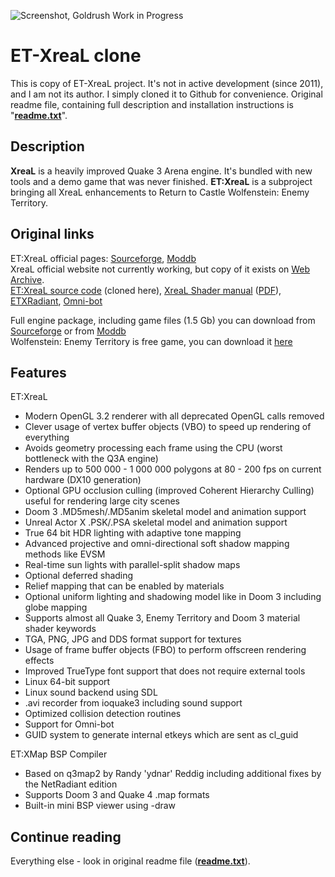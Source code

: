 ![Screenshot, Goldrush Work in Progress](https://github.com/Maxxiii/ET-XreaL-clone/blob/master/screenshot.jpg)
# ET-XreaL clone
This is copy of ET-XreaL project. It's not in active development (since 2011), and I am not its author. I simply cloned it to Github for convenience. Original readme file, containing full description and installation instructions is "**[readme.txt](https://github.com/Maxxiii/ET-XreaL-clone/blob/master/README.txt)**".

## Description
**XreaL** is a heavily improved Quake 3 Arena engine. It's bundled with new tools and a demo game that was never finished. 
**ET:XreaL** is a subproject bringing all XreaL enhancements to Return to Castle Wolfenstein: Enemy Territory.

## Original links
ET:XreaL official pages: [Sourceforge](https://sourceforge.net/projects/xreal/), [Moddb](https://www.moddb.com/mods/etxreal)  
XreaL official website not currently working, but copy of it exists on [Web Archive](http://web.archive.org/web/20110131153542/http://xreal-project.net:80/).  
[ET:XreaL source code](https://sourceforge.net/p/xreal/ET-XreaL) (cloned here), [XreaL Shader manual](https://tremap.xtr3m.net/__Games/Xreal/Manual_Shader_1/ShaderManual.htm) ([PDF](https://www.moddb.com/mods/etxreal/downloads/shader-manual)), [ETXRadiant](https://sourceforge.net/p/xreal/ET-XreaL_etxradiant/), [Omni-bot](https://sourceforge.net/p/xreal/ET-XreaL_omni-bot/ci/master/tree/)  

Full engine package, including game files (1.5 Gb) you can download from [Sourceforge](https://sourceforge.net/projects/xreal/files/latest/download) or from [Moddb](https://www.moddb.com/mods/etxreal/downloads/etxreal-030)  
Wolfenstein: Enemy Territory is free game, you can download it [here](https://www.splashdamage.com/games/wolfenstein-enemy-territory/)

## Features
ET:XreaL  
* Modern OpenGL 3.2 renderer with all deprecated OpenGL calls removed  
* Clever usage of vertex buffer objects (VBO) to speed up rendering of everything  
* Avoids geometry processing each frame using the CPU (worst bottleneck with the Q3A engine)  
* Renders up to 500 000 - 1 000 000 polygons at 80 - 200 fps on current hardware (DX10 generation)  
* Optional GPU occlusion culling (improved Coherent Hierarchy Culling) useful for rendering large city scenes  
* Doom 3 .MD5mesh/.MD5anim skeletal model and animation support  
* Unreal Actor X .PSK/.PSA skeletal model and animation support  
* True 64 bit HDR lighting with adaptive tone mapping  
* Advanced projective and omni-directional soft shadow mapping methods like EVSM  
* Real-time sun lights with parallel-split shadow maps  
* Optional deferred shading  
* Relief mapping that can be enabled by materials  
* Optional uniform lighting and shadowing model like in Doom 3 including globe mapping  
* Supports almost all Quake 3, Enemy Territory and Doom 3 material shader keywords  
* TGA, PNG, JPG and DDS format support for textures  
* Usage of frame buffer objects (FBO) to perform offscreen rendering effects  
* Improved TrueType font support that does not require external tools  
* Linux 64-bit support  
* Linux sound backend using SDL  
* .avi recorder from ioquake3 including sound support  
* Optimized collision detection routines  
* Support for Omni-bot  
* GUID system to generate internal etkeys which are sent as cl_guid  
  
ET:XMap BSP Compiler
* Based on q3map2 by Randy 'ydnar' Reddig including additional fixes by the NetRadiant edition  
* Supports Doom 3 and Quake 4 .map formats  
* Built-in mini BSP viewer using -draw  

## Continue reading
Everything else - look in original readme file (**[readme.txt](https://github.com/Maxxiii/ET-XreaL-clone/blob/master/README.txt)**).

